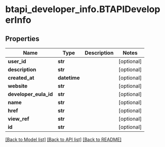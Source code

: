 # btapi_developer_info.BTAPIDeveloperInfo

## Properties
Name | Type | Description | Notes
------------ | ------------- | ------------- | -------------
**user_id** | **str** |  | [optional] 
**description** | **str** |  | [optional] 
**created_at** | **datetime** |  | [optional] 
**website** | **str** |  | [optional] 
**developer_eula_id** | **str** |  | [optional] 
**name** | **str** |  | [optional] 
**href** | **str** |  | [optional] 
**view_ref** | **str** |  | [optional] 
**id** | **str** |  | [optional] 

[[Back to Model list]](../README.md#documentation-for-models) [[Back to API list]](../README.md#documentation-for-api-endpoints) [[Back to README]](../README.md)


